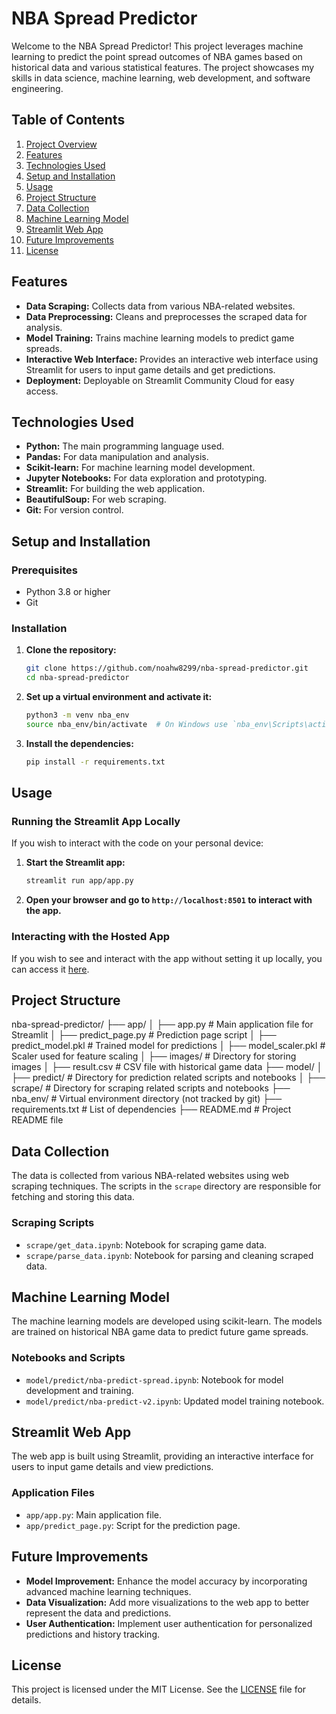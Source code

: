 # NBA Spread Predictor

Welcome to the NBA Spread Predictor! This project leverages machine learning to predict the point spread outcomes of NBA games based on historical data and various statistical features. The project showcases my skills in data science, machine learning, web development, and software engineering.

## Table of Contents
1. [Project Overview](#nba-spread-predictor)
2. [Features](#features)
3. [Technologies Used](#technologies-used)
4. [Setup and Installation](#setup-and-installation)
5. [Usage](#usage)
6. [Project Structure](#project-structure)
7. [Data Collection](#data-collection)
8. [Machine Learning Model](#machine-learning-model)
9. [Streamlit Web App](#streamlit-web-app)
10. [Future Improvements](#future-improvements)
11. [License](#license)

## Features

- **Data Scraping:** Collects data from various NBA-related websites.
- **Data Preprocessing:** Cleans and preprocesses the scraped data for analysis.
- **Model Training:** Trains machine learning models to predict game spreads.
- **Interactive Web Interface:** Provides an interactive web interface using Streamlit for users to input game details and get predictions.
- **Deployment:** Deployable on Streamlit Community Cloud for easy access.

## Technologies Used

- **Python:** The main programming language used.
- **Pandas:** For data manipulation and analysis.
- **Scikit-learn:** For machine learning model development.
- **Jupyter Notebooks:** For data exploration and prototyping.
- **Streamlit:** For building the web application.
- **BeautifulSoup:** For web scraping.
- **Git:** For version control.

## Setup and Installation

### Prerequisites
- Python 3.8 or higher
- Git

### Installation

1. **Clone the repository:**

    ```bash
    git clone https://github.com/noahw8299/nba-spread-predictor.git
    cd nba-spread-predictor
    ```

2. **Set up a virtual environment and activate it:**

    ```bash
    python3 -m venv nba_env
    source nba_env/bin/activate  # On Windows use `nba_env\Scripts\activate`
    ```

3. **Install the dependencies:**

    ```bash
    pip install -r requirements.txt
    ```

## Usage

### Running the Streamlit App Locally

If you wish to interact with the code on your personal device:

1. **Start the Streamlit app:**

    ```bash
    streamlit run app/app.py
    ```

2. **Open your browser and go to `http://localhost:8501` to interact with the app.**

### Interacting with the Hosted App

If you wish to see and interact with the app without setting it up locally, you can access it [here](https://nba-predictor.streamlit.app/).

## Project Structure

nba-spread-predictor/
├── app/
│   ├── app.py                # Main application file for Streamlit
│   ├── predict_page.py       # Prediction page script
│   ├── predict_model.pkl     # Trained model for predictions
│   ├── model_scaler.pkl      # Scaler used for feature scaling
│   ├── images/               # Directory for storing images
│   ├── result.csv            # CSV file with historical game data
├── model/
│   ├── predict/              # Directory for prediction related scripts and notebooks
│   ├── scrape/               # Directory for scraping related scripts and notebooks
├── nba_env/                  # Virtual environment directory (not tracked by git)
├── requirements.txt          # List of dependencies
├── README.md                 # Project README file

## Data Collection

The data is collected from various NBA-related websites using web scraping techniques. The scripts in the `scrape` directory are responsible for fetching and storing this data.

### Scraping Scripts

- `scrape/get_data.ipynb`: Notebook for scraping game data.
- `scrape/parse_data.ipynb`: Notebook for parsing and cleaning scraped data.

## Machine Learning Model

The machine learning models are developed using scikit-learn. The models are trained on historical NBA game data to predict future game spreads.

### Notebooks and Scripts

- `model/predict/nba-predict-spread.ipynb`: Notebook for model development and training.
- `model/predict/nba-predict-v2.ipynb`: Updated model training notebook.

## Streamlit Web App

The web app is built using Streamlit, providing an interactive interface for users to input game details and view predictions.

### Application Files

- `app/app.py`: Main application file.
- `app/predict_page.py`: Script for the prediction page.

## Future Improvements

- **Model Improvement:** Enhance the model accuracy by incorporating advanced machine learning techniques.
- **Data Visualization:** Add more visualizations to the web app to better represent the data and predictions.
- **User Authentication:** Implement user authentication for personalized predictions and history tracking.

## License

This project is licensed under the MIT License. See the [LICENSE](LICENSE) file for details.